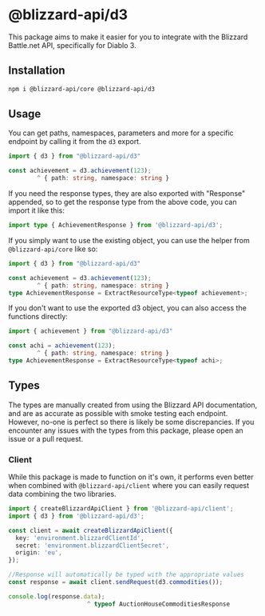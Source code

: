 # @blizzard-api/d3

This package aims to make it easier for you to integrate with the Blizzard Battle.net API, specifically for Diablo 3.

## Installation

```sh
npm i @blizzard-api/core @blizzard-api/d3
```

## Usage

You can get paths, namespaces, parameters and more for a specific endpoint by calling it from the `d3` export.

```ts
import { d3 } from "@blizzard-api/d3"

const achievement = d3.achievement(123);
        ^ { path: string, namespace: string }
```

If you need the response types, they are also exported with "Response" appended, so to get the response type from the above code, you can import it like this:

```ts
import type { AchievementResponse } from '@blizzard-api/d3';
```

If you simply want to use the existing object, you can use the helper from `@blizzard-api/core` like so:

```ts
import { d3 } from "@blizzard-api/d3"

const achievement = d3.achievement(123);
        ^ { path: string, namespace: string }
type AchievementResponse = ExtractResourceType<typeof achievement>;
```

If you don't want to use the exported d3 object, you can also access the functions directly:

```ts
import { achievement } from "@blizzard-api/d3"

const achi = achievement(123);
        ^ { path: string, namespace: string }
type AchievementResponse = ExtractResourceType<typeof achi>;
```

## Types

The types are manually created from using the Blizzard API documentation, and are as accurate as possible with smoke testing each endpoint. However, no-one is perfect so there is likely be some discrepancies. If you encounter any issues with the types from this package, please open an issue or a pull request.

### Client

While this package is made to function on it's own, it performs even better when combined with `@blizzard-api/client` where you can easily request data combining the two libraries.

```ts
import { createBlizzardApiClient } from '@blizzard-api/client';
import { d3 } from '@blizzard-api/d3';

const client = await createBlizzardApiClient({
  key: 'environment.blizzardClientId',
  secret: 'environment.blizzardClientSecret',
  origin: 'eu',
});

//Response will automatically be typed with the appropriate values
const response = await client.sendRequest(d3.commodities());

console.log(response.data);
                      ^ typeof AuctionHouseCommoditiesResponse
```
